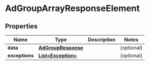 

# AdGroupArrayResponseElement

## Properties

Name | Type | Description | Notes
------------ | ------------- | ------------- | -------------
**data** | [**AdGroupResponse**](AdGroupResponse.md) |  |  [optional]
**exceptions** | [**List&lt;Exception&gt;**](Exception.md) |  |  [optional]




